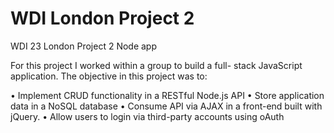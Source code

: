# WDI London Project 2
WDI 23 London Project 2 Node app

For this project I worked within a group to build a full- stack JavaScript application. The objective in this project was to:

• Implement CRUD functionality in a RESTful Node.js API
• Store application data in a NoSQL database
• Consume API via AJAX in a front-end built with jQuery. 
• Allow users to login via third-party accounts using oAuth


